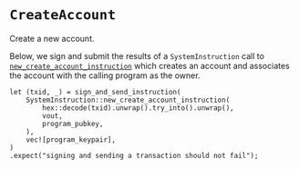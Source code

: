 # `CreateAccount`

Create a new account.

Below, we sign and submit the results of a `SystemInstruction` call to [`new_create_account_instruction`] which creates an account and associates the account with the calling program as the owner.

```rust,ignore
let (txid, _) = sign_and_send_instruction(
    SystemInstruction::new_create_account_instruction(
        hex::decode(txid).unwrap().try_into().unwrap(),
        vout,
        program_pubkey,
    ),
    vec![program_keypair],
)
.expect("signing and sending a transaction should not fail");
```

[`new_create_account_instruction`]: https://github.com/Arch-Network/arch-cli/blob/main/templates/demo/program/src/system_instruction.rs#L40
